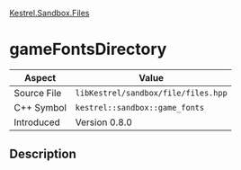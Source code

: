 [Kestrel.Sandbox.Files](index)
# gameFontsDirectory
| Aspect | Value |
| --- | --- |
| Source File | `libKestrel/sandbox/file/files.hpp` |
| C++ Symbol | `kestrel::sandbox::game_fonts` |
| Introduced | Version 0.8.0 |
## Description

